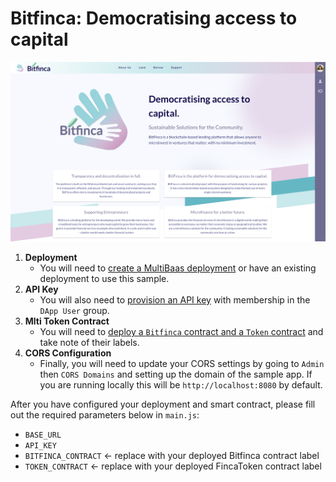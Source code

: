 # Bitfinca: Democratising access to capital

![Bitfinca screenshot](./screenshot.png)

1. **Deployment**
    - You will need to [create a MultiBaas deployment](https://www.curvegrid.com/docs/3-0-getting-started-creating-a-multibaas-deployment/) or have an existing deployment to use this sample.
2. **API Key**
    - You will also need to [provision an API key](https://www.curvegrid.com/docs/5-1-generate-api-keys/) with membership in the `DApp User` group.
3. **Mlti Token Contract**
    - You will need to [deploy a `Bitfinca` contract and a `Token` contract](https://www.curvegrid.com/docs/4-3-deploy-a-smart-contract/) and take note of their labels. 
4. **CORS Configuration**
    - Finally, you will need to update your CORS settings by going to `Admin` then `CORS Domains` and setting up the domain of the sample app. If you are running locally this will be `http://localhost:8080` by default.

After you have configured your deployment and smart contract, please fill out the required parameters below in `main.js`:

- `BASE_URL`
- `API_KEY`
- `BITFINCA_CONTRACT` <- replace with your deployed Bitfinca contract label
- `TOKEN_CONTRACT` <- replace with your deployed FincaToken contract label
